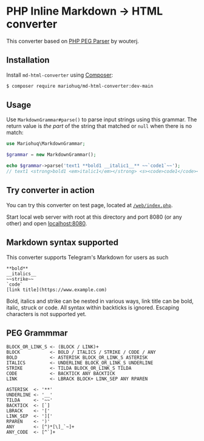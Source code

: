 # PHP Inline Markdown → HTML converter

This converter based on [PHP PEG Parser](https://github.com/wouterj/peg) by wouterj.

## Installation

Install `md-html-converter` using [Composer](https://getcomposer.org/download/):

```bash
$ composer require mariohuq/md-html-converter:dev-main
```

## Usage

Use `MarkdownGrammar#parse()` to parse input strings using this grammar.
The return value is *the part* of the string that matched or `null` when there is no match:

```php
use Mariohuq\MarkdownGrammar;

$grammar = new MarkdownGrammar();

echo $grammar->parse('text1 **bold1 __italic1__** ~~`code1`~~');
// text1 <strong>bold1 <em>italic1</em></strong> <s><code>code1</code></s>
```

## Try converter in action

You can try this converter on test page, located at [`/web/index.php`](web/index.php).

Start local web server with root at this directory and port 8080 (or any other) and
open [localhost:8080](localhost:8080).

## Markdown syntax supported

This converter supports Telegram's Markdown for users as such

```
**bold**
__italics__
~~strike~~
`code`
[link title](https://www.example.com)
```

Bold, italics and strike can be nested in various ways, link title can be bold, italic, struck or code.
All syntax within backticks is ignored.
Escaping characters is not supported yet.

## PEG Grammmar

```
BLOCK_OR_LINK_S <- (BLOCK / LINK)+
BLOCK           <- BOLD / ITALICS / STRIKE / CODE / ANY
BOLD            <- ASTERISK BLOCK_OR_LINK_S ASTERISK
ITALICS         <- UNDERLINE BLOCK_OR_LINK_S UNDERLINE
STRIKE          <- TILDA BLOCK_OR_LINK_S TILDA
CODE            <- BACKTICK ANY BACKTICK
LINK            <- LBRACK BLOCK+ LINK_SEP ANY RPAREN

ASTERISK  <- '**'
UNDERLINE <- '__'
TILDA     <- '~~'
BACKTICK  <- [`]
LBRACK    <- '['
LINK_SEP  <- ']['
RPAREN    <- ')'
ANY       <- [^)*[\]_`~]+
ANY_CODE  <- [^`]+
```